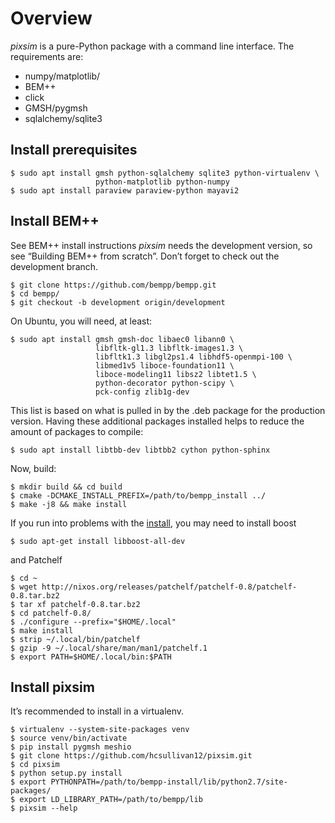 # Overview
*pixsim* is a pure-Python package with a command line interface. The requirements are:

- numpy/matplotlib/
- BEM++
- click
- GMSH/pygmsh
- sqlalchemy/sqlite3

## Install prerequisites
```
$ sudo apt install gmsh python-sqlalchemy sqlite3 python-virtualenv \
                   python-matplotlib python-numpy
$ sudo apt install paraview paraview-python mayavi2
```

## Install BEM++
See BEM++ install instructions *pixsim* needs the development version, so see “Building BEM++ from scratch”. Don’t forget to check out the development branch.
```
$ git clone https://github.com/bempp/bempp.git
$ cd bempp/
$ git checkout -b development origin/development
```
On Ubuntu, you will need, at least:
```
$ sudo apt install gmsh gmsh-doc libaec0 libann0 \
                   libfltk-gl1.3 libfltk-images1.3 \
                   libfltk1.3 libgl2ps1.4 libhdf5-openmpi-100 \
                   libmed1v5 liboce-foundation11 \
                   liboce-modeling11 libsz2 libtet1.5 \
                   python-decorator python-scipy \
                   pck-config zlib1g-dev
```
This list is based on what is pulled in by the .deb package for the production version. Having these additional packages installed helps to reduce the amount of packages to compile:
```
$ sudo apt install libtbb-dev libtbb2 cython python-sphinx
```
Now, build:
```
$ mkdir build && cd build
$ cmake -DCMAKE_INSTALL_PREFIX=/path/to/bempp_install ../
$ make -j8 && make install
```
If you run into problems with the [install](http://roybijster.nl/2018/08/installing-bem-from-source/), you may need to install boost
```
$ sudo apt-get install libboost-all-dev
```
and Patchelf
```
$ cd ~
$ wget http://nixos.org/releases/patchelf/patchelf-0.8/patchelf-0.8.tar.bz2
$ tar xf patchelf-0.8.tar.bz2
$ cd patchelf-0.8/
$ ./configure --prefix="$HOME/.local"
$ make install
$ strip ~/.local/bin/patchelf
$ gzip -9 ~/.local/share/man/man1/patchelf.1
$ export PATH=$HOME/.local/bin:$PATH
```

## Install pixsim
It’s recommended to install in a virtualenv.
```
$ virtualenv --system-site-packages venv
$ source venv/bin/activate
$ pip install pygmsh meshio
$ git clone https://github.com/hcsullivan12/pixsim.git
$ cd pixsim
$ python setup.py install
$ export PYTHONPATH=/path/to/bempp-install/lib/python2.7/site-packages/
$ export LD_LIBRARY_PATH=/path/to/bempp/lib
$ pixsim --help
```